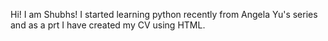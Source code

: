 Hi! I am Shubhs! I started learning python recently from Angela Yu's series and as a prt I have created my CV using HTML.
